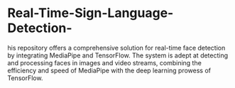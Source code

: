 # Real-Time-Sign-Language-Detection-
his repository offers a comprehensive solution for real-time face detection by integrating MediaPipe and TensorFlow. The system is adept at detecting and processing faces in images and video streams, combining the efficiency and speed of MediaPipe with the deep learning prowess of TensorFlow.

